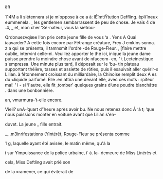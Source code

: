  

äﬁ

  
  
    
  
 
 
  
  
 
  
 
 
 
  
  
 
 
 
 
 
  
 
  
 

 
 

 

 114M a  li slétennera si je m'oppose à ce
a à: lÉîmtiŸtution Defﬂing.
   èpiïïneux eummenela.
 _  les gentlemen sembarrassent de peu de chose. Je vais
 4  de .4, _ et, mon cher ‘Sé-nateur, vous la sietrou-

  Qrdonuezvqiæe l'on prie cette jeune ﬁlle de vous
‘a   .
Yens  A Quai  iaavarder?
A  eette fois encore par Fétrange créature, Frey J emkins sonna.
z  a qui se présenta, il tamnsmit l'ordre -de Rouge-Fleur.
,  [ﬂaire mettre oublie, intervint celle-ni. Veuillez apporter le thé ici,
inique la jeune dame puisse prendre la moindre chose avant de nfaccom-
 en, ' t
Lecteînestique s'empressa. Une minute plus tard, il déposait sur le ‘bu-
tin plateau supportant théière, tasses et assiette de rôties, puis il
esauivait  aller quérir-s Lilian.
 à fétonnement croissant du milliardaire, la Chinoise remplit deux
A es du «liquide parfumé. Elle .en attira une devant elle, avec ces mots :
rpîfeur mai! '
i - si ‘l'autre, elle ﬁt ,tomber' quelques grains d’une poudre blanchâtre
.  dans une bonbonnière.

 an, vmurmura-‘t-eile encore.

  
 
  
 
    
 
 
   

Vieil? unA-‘quart d”heure après avoir bu. Ne nous retenez donc
À ‘à t; ‘que nous puissions monter en voiture avant que Lilian s'en-

duvet. La jeune _ ﬁlle entrait.

_...m3inrifestations (Yintérêt, Rouge-Fleur se présenta comme

1 g, laquelle ayant été avisée, le matin même, qu'à la

i  sur Yimpuissance de la police urbaine,
i‘  à. la- demeure de Miss Linérès et

   cela, Miss Deftling avait prié son

 

 de la «ramener, ce qui éviterait de

